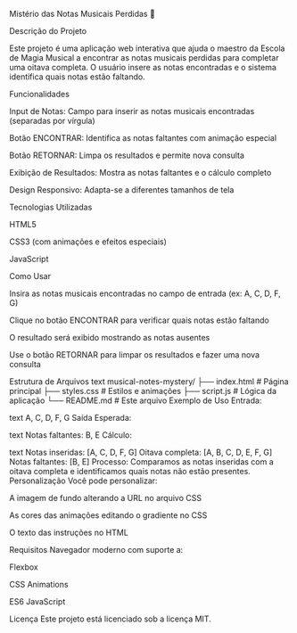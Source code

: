 Mistério das Notas Musicais Perdidas 🎵


Descrição do Projeto

Este projeto é uma aplicação web interativa que ajuda o maestro da Escola de Magia Musical a encontrar as notas musicais perdidas para completar uma oitava completa. 
O usuário insere as notas encontradas e o sistema identifica quais notas estão faltando.

Funcionalidades

Input de Notas: Campo para inserir as notas musicais encontradas (separadas por vírgula)

Botão ENCONTRAR: Identifica as notas faltantes com animação especial

Botão RETORNAR: Limpa os resultados e permite nova consulta

Exibição de Resultados: Mostra as notas faltantes e o cálculo completo

Design Responsivo: Adapta-se a diferentes tamanhos de tela

Tecnologias Utilizadas

HTML5

CSS3 (com animações e efeitos especiais)

JavaScript

Como Usar

Insira as notas musicais encontradas no campo de entrada (ex: A, C, D, F, G)

Clique no botão ENCONTRAR para verificar quais notas estão faltando

O resultado será exibido mostrando as notas ausentes

Use o botão RETORNAR para limpar os resultados e fazer uma nova consulta

Estrutura de Arquivos
text
musical-notes-mystery/
├── index.html          # Página principal
├── styles.css         # Estilos e animações
├── script.js          # Lógica da aplicação
└── README.md          # Este arquivo
Exemplo de Uso
Entrada:

text
A, C, D, F, G
Saída Esperada:

text
Notas faltantes: B, E
Cálculo:

text
Notas inseridas: [A, C, D, F, G]
Oitava completa: [A, B, C, D, E, F, G]
Notas faltantes: [B, E]
Processo: Comparamos as notas inseridas com a oitava completa e identificamos quais notas não estão presentes.
Personalização
Você pode personalizar:

A imagem de fundo alterando a URL no arquivo CSS

As cores das animações editando o gradiente no CSS

O texto das instruções no HTML

Requisitos
Navegador moderno com suporte a:

Flexbox

CSS Animations

ES6 JavaScript

Licença
Este projeto está licenciado sob a licença MIT.
